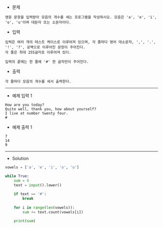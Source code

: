 - 문제

```
영문 문장을 입력받아 모음의 개수를 세는 프로그램을 작성하시오. 모음은 'a', 'e', 'i', 'o', 'u'이며 대문자 또는 소문자이다.
```

- 입력

```
입력은 여러 개의 테스트 케이스로 이루어져 있으며, 각 줄마다 영어 대소문자, ',', '.', '!', '?', 공백으로 이루어진 문장이 주어진다.
각 줄은 최대 255글자로 이루어져 있다.

입력의 끝에는 한 줄에 '#' 한 글자만이 주어진다.
```

- 출력

```
각 줄마다 모음의 개수를 세서 출력한다.
```

---

- 예제 입력 1 

```
How are you today?
Quite well, thank you, how about yourself?
I live at number twenty four.
#
```

- 예제 출력 1 

```
7
14
9
```

---

- Solution

```py
vowels = ['a', 'e', 'i', 'o', 'u']

while True:
    sum = 0
    text = input().lower()
    
    if text == '#':
        break
    
    for i in range(len(vowels)):
        sum += text.count(vowels[i])

    print(sum)
```
